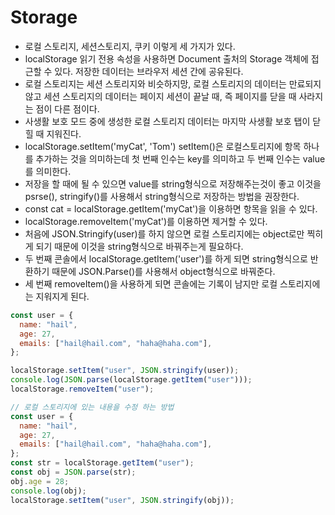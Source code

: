 # Storage
- 로컬 스토리지, 세션스토리지, 쿠키 이렇게 세 가지가 있다.
- localStorage 읽기 전용 속성을 사용하면 Document 출처의 Storage 객체에 접근할 수 있다. 저장한 데이터는 브라우저 세션 간에 공유된다.
- 로컬 스토리지는 세션 스토리지와 비슷하지망, 로컬 스토리지의 데이터는 만료되지 않고 세션 스토리지의 데이터는 페이지 세션이 끝날 때, 즉 페이지를 닫을 때 사라지는 점이 다른 점이다.
- 사생활 보호 모드 중에 생성한 로컬 스토리지 데이터는 마지막 사생활 보호 탭이 닫힐 때 지워진다.
- localStorage.setItem('myCat', 'Tom') setItem()은 로컬스토리지에 항목 하나를 추가하는 것을 의미하는데 첫 번째 인수는 key를 의미하고 두 번째 인수는 value를 의미한다.
- 저장을 할 때에 될 수 있으면 value를 string형식으로 저장해주는것이 좋고 이것을 psrse(), stringify()를 사용해서 string형식으로 저장하는 방법을 권장한다.
- const cat = localStorage.getItem('myCat')을 이용하면 항목을 읽을 수 있다.
- localStorage.removeItem('myCat')를 이용하면 제거할 수 있다.
- 처음에 JSON.Stringify(user)를 하지 않으면 로컬 스토리지에는 object로만 찍히게 되기 때문에 이것을 string형식으로 바꿔주는게 필요하다.
- 두 번째 콘솔에서 localStorage.getItem('user')를 하게 되면 string형식으로 반환하기 때문에 JSON.Parse()를 사용해서 object형식으로 바꿔준다.
- 세 번째 removeItem()을 사용하게 되면 콘솔에는 기록이 남지만 로컬 스토리지에는 지워지게 된다.

```javascript
const user = {
  name: "hail",
  age: 27,
  emails: ["hail@hail.com", "haha@haha.com"],
};

localStorage.setItem("user", JSON.stringify(user));
console.log(JSON.parse(localStorage.getItem("user")));
localStorage.removeItem("user");

// 로컬 스토리지에 있는 내용을 수정 하는 방법 
const user = {
  name: "hail",
  age: 27,
  emails: ["hail@hail.com", "haha@haha.com"],
};
const str = localStorage.getItem("user");
const obj = JSON.parse(str);
obj.age = 28;
console.log(obj);
localStorage.setItem("user", JSON.stringify(obj));
```
